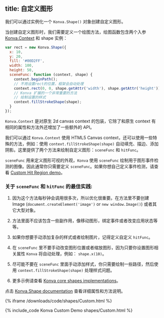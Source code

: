 title: 自定义图形
---

我们可以通过实例化一个 `Konva.Shape()` 对象创建自定义图形。

当创建自定义图形时，我们需要定义一个绘图方法，绘图函数包含两个入参 [Konva.Context](/api/Konva.Context.html) 和 shape 实例：

```javascript
var rect = new Konva.Shape({
  x: 10,
  y: 20,
  fill: '#00D2FF',
  width: 100,
  height: 50,
  sceneFunc: function (context, shape) {
    context.beginPath();
    // 不用设置rect的位置，框架会自动处理
    context.rect(0, 0, shape.getAttr('width'), shape.getAttr('height'));
    // Konva 扩展的一个非常重要的方法
    // 绘制设置的样式
    context.fillStrokeShape(shape);
  }
});
```

`Konva.Context` 是对原生 2d canvas context 的包装，它除了和原生 context 有相同的属性和方法外还增加了一些额外的 API。

我们可以通过 `Konva.Context` 使用 HTML5 Canvas context，还可以使用一些特殊的方法，例如：使用 `context.fillStrokeShape(shape)` 自动填充、描边、添加阴影。这里提供了两个方法来绘制自定义图形：`sceneFunc` 和 `hitFunc`。

`sceneFunc` 用来定义图形可视的外观，`Konva` 使用 `sceneFunc` 绘制用于图形事件检测的图像。因此通常你只需要定义 `sceneFunc`。如果你想自己定义事件检测，请查看 [Custom Hit Region demo](/docs/events/Custom_Hit_Region.html)。

### 关于 `sceneFunc` 和 `hitFunc` 的最佳实践:

1. 因为这个方法每秒钟会调用很多次，所以优化很重要。在方法里不要创建 Image (`document.createElement('image')` or `new window.Image()`) 或者其它大型对象。

2. 方法里面不应该包含一些副作用，像移动图形，绑定事件或者改变应用状态等等。

3. 如果你想要手动添加复杂的样式或者绘制图片，记得定义自定义 `hitFunc`。

4. 在 `sceneFunc` 里不要手动改变图形位置或者缩放图形，因为只要你设置图形相关属性 `Konva` 将自动处理，例如： `shape.x(10)`。

5. 尽可能不要在 `sceneFunc` 里面手动添加样式，你只需要绘制一些路径，然后使用 `context.fillStrokeShape(shape)` 处理样式问题。

6. 更多示例请查看 [Konva core shapes implementations](https://github.com/konvajs/konva/tree/master/src/shapes)。

点击 [Konva.Shape documentation](/api/Konva.Shape.html) 查看详细属性和方法说明。

{% iframe /downloads/code/shapes/Custom.html %}

{% include_code Konva Custom Demo shapes/Custom.html %}
